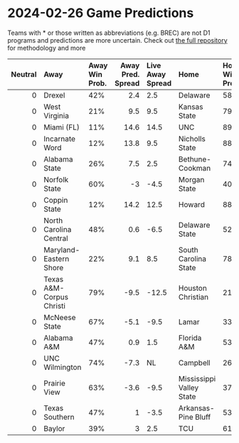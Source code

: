 # 2024-02-26 Game Predictions
Teams with * or those written as abbreviations (e.g. BREC) are not D1 programs and predictions are more uncertain. Check out [the full repository](https://github.com/grdavis/college-basketball-elo) for methodology and more

|   Neutral | Away                     | Away Win Prob.   |   Away Pred. Spread | Live Away Spread   | Home                     | Home Win Prob.   |   Home Pred. Spread |
|----------:|:-------------------------|:-----------------|--------------------:|:-------------------|:-------------------------|:-----------------|--------------------:|
|         0 | Drexel                   | 42%              |                 2.4 | 2.5                | Delaware                 | 58%              |                -2.4 |
|         0 | West Virginia            | 21%              |                 9.5 | 9.5                | Kansas State             | 79%              |                -9.5 |
|         0 | Miami (FL)               | 11%              |                14.6 | 14.5               | UNC                      | 89%              |               -14.6 |
|         0 | Incarnate Word           | 12%              |                13.8 | 9.5                | Nicholls State           | 88%              |               -13.8 |
|         0 | Alabama State            | 26%              |                 7.5 | 2.5                | Bethune-Cookman          | 74%              |                -7.5 |
|         0 | Norfolk State            | 60%              |                -3   | -4.5               | Morgan State             | 40%              |                 3   |
|         0 | Coppin State             | 12%              |                14.2 | 12.5               | Howard                   | 88%              |               -14.2 |
|         0 | North Carolina Central   | 48%              |                 0.6 | -6.5               | Delaware State           | 52%              |                -0.6 |
|         0 | Maryland-Eastern Shore   | 22%              |                 9.1 | 8.5                | South Carolina State     | 78%              |                -9.1 |
|         0 | Texas A&M-Corpus Christi | 79%              |                -9.5 | -12.5              | Houston Christian        | 21%              |                 9.5 |
|         0 | McNeese State            | 67%              |                -5.1 | -9.5               | Lamar                    | 33%              |                 5.1 |
|         0 | Alabama A&M              | 47%              |                 0.9 | 1.5                | Florida A&M              | 53%              |                -0.9 |
|         0 | UNC Wilmington           | 74%              |                -7.3 | NL                 | Campbell                 | 26%              |                 7.3 |
|         0 | Prairie View             | 63%              |                -3.6 | -9.5               | Mississippi Valley State | 37%              |                 3.6 |
|         0 | Texas Southern           | 47%              |                 1   | -3.5               | Arkansas-Pine Bluff      | 53%              |                -1   |
|         0 | Baylor                   | 39%              |                 3   | 2.5                | TCU                      | 61%              |                -3   |